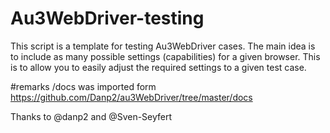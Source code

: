# Au3WebDriver-testing
This script is a template for testing Au3WebDriver cases.
The main idea is to include as many possible settings (capabilities) for a given browser.
This is to allow you to easily adjust the required settings to a given test case.


#remarks
/docs was imported form 
https://github.com/Danp2/au3WebDriver/tree/master/docs

Thanks to @danp2 and @Sven-Seyfert
